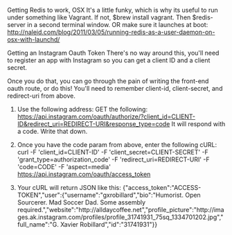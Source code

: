 
Getting Redis to work, OSX
It's a little funky, which is why its useful to run under something like Vagrant.
If not, $brew install vagrant.
Then $redis-server in a second terminal window. OR make sure it launches at boot: 
http://naleid.com/blog/2011/03/05/running-redis-as-a-user-daemon-on-osx-with-launchd/


Getting an Instagram Oauth Token
There's no way around this, you'll need to register an app with Instagram so you can get a client ID and a client secret. 

Once you do that, you can go through the pain of writing the front-end oauth route, or do this! You'll need to remember client-id, client-secret, and redirect-uri from above.

1. Use the following address:
GET the following:
https://api.instagram.com/oauth/authorize/?client_id=CLIENT-ID&redirect_uri=REDIRECT-URI&response_type=code
It will respond with a code. Write that down. 

2. Once you have the code param from above, enter the following cURL:
curl -F 'client_id=CLIENT-ID' -F 'client_secret=CLIENT-SECRET' -F 'grant_type=authorization_code' -F 'redirect_uri=REDIRECT-URI' -F 'code=CODE' -F 'aspect=media' https://api.instagram.com/oauth/access_token

3. Your cURL will return JSON like this:
{"access_token":"ACCESS-TOKEN","user":{"username":"gxrobillard","bio":"Humorist. Open Sourcerer. Mad Soccer Dad. Some assembly required.","website":"http:\/\/alldaycoffee.net","profile_picture":"http:\/\/images.ak.instagram.com\/profiles\/profile_31741931_75sq_1334701202.jpg","full_name":"G. Xavier Robillard","id":"31741931"}}